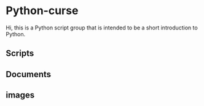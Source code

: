 # Python-curse


Hi, this is a Python script group that is intended to be a short introduction to Python.


## Scripts


## Documents 


## images

